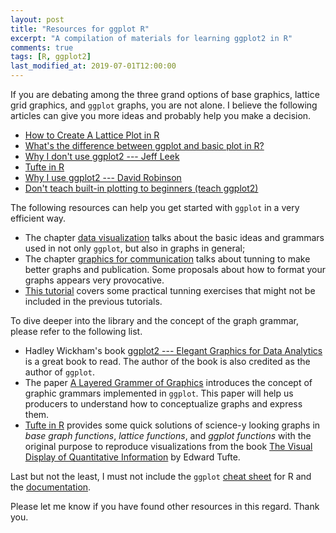 ```yaml
---
layout: post
title: "Resources for ggplot R"
excerpt: "A compilation of materials for learning ggplot2 in R"
comments: true
tags: [R, ggplot2]
last_modified_at: 2019-07-01T12:00:00
---
```


If you are debating among the three grand options of base graphics, lattice grid graphics, and `ggplot` graphs, you are not alone. I believe the following articles can give you more ideas and probably help you make a decision.

- [How to Create A Lattice Plot in R](https://www.dummies.com/programming/r/how-to-create-a-lattice-plot-in-r/)
- [What's the difference between ggplot and basic plot in R?](https://stackoverflow.com/a/51013568)
- [Why I don't use ggplot2 --- Jeff Leek](https://simplystatistics.org/2016/02/11/why-i-dont-use-ggplot2/)
- [Tufte in R](http://motioninsocial.com/tufte/)
- [Why I use ggplot2 --- David Robinson](http://varianceexplained.org/r/why-I-use-ggplot2/)
- [Don't teach built-in plotting to beginners (teach ggplot2)](http://varianceexplained.org/r/teach_ggplot2_to_beginners/)

The following resources can help you get started with `ggplot` in a very efficient way.

- The chapter [data visualization](https://r4ds.had.co.nz/data-visualisation.html) talks about the basic ideas and grammars used in not only `ggplot`, but also in graphs in general;
- The chapter [graphics for communication](https://r4ds.had.co.nz/graphics-for-communication.html) talks about tunning to make better graphs and publication. Some proposals about how to format your graphs appears very provocative.
- [This tutorial](http://r-statistics.co/ggplot2-Tutorial-With-R.html) covers some practical tunning exercises that might not be included in the previous tutorials.

To dive deeper into the library and the concept of the graph grammar, please refer to the following list.

- Hadley Wickham's book [ggplot2 --- Elegant Graphics for Data Analytics](https://www.amazon.com/ggplot2-Elegant-Graphics-Data-Analysis/dp/331924275X/ref=as_li_ss_tl?ie=UTF8&linkCode=sl1&tag=ggplot2-20&linkId=4b4de5146fdafd09b8035e8aa656f300) is a great book to read. The author of the book is also credited as the author of `ggplot`.
- The paper [A Layered Grammer of Graphics](http://vita.had.co.nz/papers/layered-grammar.pdf) introduces the concept of graphic grammars implemented in `ggplot`. This paper will help us producers to understand how to conceptualize graphs and express them.
- [Tufte in R](http://motioninsocial.com/tufte/) provides some quick solutions of science-y looking graphs in *base graph functions*, *lattice functions*, and *ggplot functions* with the original purpose to reproduce visualizations from the book [The Visual Display of Quantitative Information](https://www.amazon.com/Visual-Display-Quantitative-Information/dp/1930824130) by Edward Tufte.

Last but not the least, I must not include the `ggplot` [cheat sheet](https://github.com/rstudio/cheatsheets/blob/master/data-visualization-2.1.pdf) for R and the [documentation](https://www.rdocumentation.org/packages/ggplot2/versions/3.2.0).

Please let me know if you have found other resources in this regard. Thank you.
